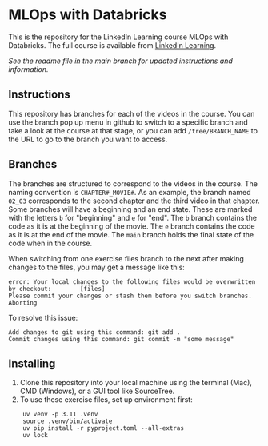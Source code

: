# MLOps with Databricks
This is the repository for the LinkedIn Learning course MLOps with Databricks. The full course is available from [LinkedIn Learning][lil-course-url].

_See the readme file in the main branch for updated instructions and information._
## Instructions
This repository has branches for each of the videos in the course. You can use the branch pop up menu in github to switch to a specific branch and take a look at the course at that stage, or you can add `/tree/BRANCH_NAME` to the URL to go to the branch you want to access.

## Branches
The branches are structured to correspond to the videos in the course. The naming convention is `CHAPTER#_MOVIE#`. As an example, the branch named `02_03` corresponds to the second chapter and the third video in that chapter. 
Some branches will have a beginning and an end state. These are marked with the letters `b` for "beginning" and `e` for "end". The `b` branch contains the code as it is at the beginning of the movie. The `e` branch contains the code as it is at the end of the movie. The `main` branch holds the final state of the code when in the course.

When switching from one exercise files branch to the next after making changes to the files, you may get a message like this:

    error: Your local changes to the following files would be overwritten by checkout:        [files]
    Please commit your changes or stash them before you switch branches.
    Aborting

To resolve this issue:
	
    Add changes to git using this command: git add .
	Commit changes using this command: git commit -m "some message"

## Installing
1. Clone this repository into your local machine using the terminal (Mac), CMD (Windows), or a GUI tool like SourceTree.
2. To use these exercise files, set up environment first:
```
    uv venv -p 3.11 .venv
    source .venv/bin/activate
	uv pip install -r pyproject.toml --all-extras
    uv lock
```


[0]: # (Replace these placeholder URLs with actual course URLs)

[lil-course-url]: https://www.linkedin.com/learning/
[lil-thumbnail-url]: http://

